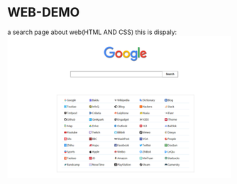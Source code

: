# WEB-DEMO
a  search page about web(HTML  AND CSS)
this is dispaly:
![这里随便写文字](https://github.com/dashenmozi/WEB-DEMO/blob/master/images/dispaly.png)
